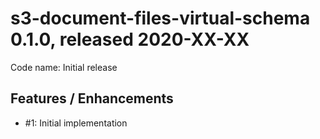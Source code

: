 # s3-document-files-virtual-schema 0.1.0, released 2020-XX-XX
 
Code name: Initial release

## Features / Enhancements

* #1: Initial implementation
